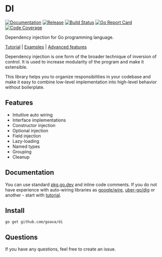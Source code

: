 DI
============
[![Documentation](https://img.shields.io/badge/godoc-reference-blue.svg?color=24B898&style=for-the-badge&logo=go&logoColor=ffffff)](https://pkg.go.dev/github.com/goava/di)
[![Release](https://img.shields.io/github/tag/goava/di.svg?label=release&color=24B898&logo=github&style=for-the-badge)](https://github.com/goava/di/releases/latest)
[![Build Status](https://img.shields.io/travis/goava/di.svg?style=for-the-badge&logo=travis)](https://travis-ci.org/goava/di)
[![Go Report Card](https://img.shields.io/badge/go%20report-A%2B-green?style=for-the-badge)](https://goreportcard.com/report/github.com/goava/di)
[![Code Coverage](https://img.shields.io/codecov/c/github/goava/di.svg?style=for-the-badge&logo=codecov)](https://codecov.io/gh/goava/di)

Dependency injection for Go programming language.

[Tutorial](./docs/tutorial.md) | [Examples](./_examples) | [Advanced features](./docs/advanced.md)

Dependency injection is one form of the broader technique of inversion
of control. It is used to increase modularity of the program and make it
extensible. 

This library helps you to organize responsibilities in your codebase and make it 
easy to combine low-level implementation into high-level behavior without boilerplate.

## Features

- Intuitive auto wiring
- Interface implementations
- Constructor injection
- Optional injection
- Field injection
- Lazy-loading
- Named types
- Grouping
- Cleanup

## Documentation

You can use standard [pkg.go.dev](https://pkg.go.dev/github.com/goava/di) and inline code
comments. If you do not have experience with auto-wiring libraries
as [google/wire](https://github.com/google/wire),
[uber-go/dig](https://github.com/uber-go/dig) or another - start with
[tutorial](./docs/tutorial.md).

## Install

```shell
go get github.com/goava/di
```

## Questions

If you have any questions, feel free to create an issue.